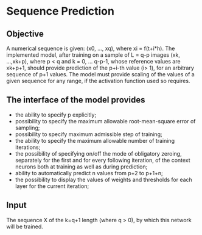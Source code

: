 # Sequence Prediction
## Objective
A numerical sequence is given: (x0, ..., xq), where xi = f(t+i*h). The implemented model, after training on a sample of L = q-p images (xk, ...,xk+p), where p < q and k = 0, ... q-p-1, whose reference values are xk+p+1, should provide prediction of the p+i-th value (i> 1), for an arbitrary sequence of p+1 values. The model must provide scaling of the values of a given sequence for any range, if the activation function used so requires. 

## The interface of the model provides
* the ability to specify p explicitly; 
* possibility to specify the maximum allowable root-mean-square error of sampling; 
* possibility to specify maximum admissible step of training; 
* the ability to specify the maximum allowable number of training iterations; 
* the possibility of specifying on/off the mode of obligatory zeroing, separately for the first and for every following iteration, of the context neurons both at training as well as during prediction; 
* ability to automatically predict n values from p+2 to p+1+n; 
* the possibility to display the values of weights and thresholds for each layer for the current iteration;

## Input
The sequence X of the k=q+1 length (where q > 0), by which this network will be trained.
